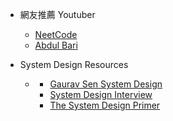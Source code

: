 - 網友推薦 Youtuber
    - [NeetCode](https://www.youtube.com/channel/UC_mYaQAE6-71rjSN6CeCA-g)
    - [Abdul Bari ](https://www.youtube.com/channel/UCZCFT11CWBi3MHNlGf019nw)


- System Design Resources
    - [](https://medium.com/@SunnyB/resources-for-prepping-for-interviews-dc9f23bb41fb)
        - [Gaurav Sen System Design](https://www.youtube.com/watch?v=xpDnVSmNFX0&list=PLMCXHnjXnTnvo6alSjVkgxV-VH6EPyvoX)
        - [System Design Interview](https://www.youtube.com/c/SystemDesignInterview)
        - [The System Design Primer](https://github.com/donnemartin/system-design-primer#the-system-design-primer)